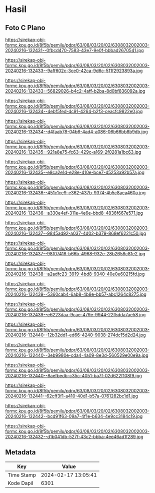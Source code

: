 # Hasil

## Foto C Plano

https://sirekap-obj-formc.kpu.go.id/8f5b/pemilu/pdpr/63/08/03/20/02/6308032002003-20240216-132431--0fbcd470-7583-43e7-9e0f-bbbad2670541.jpg

https://sirekap-obj-formc.kpu.go.id/8f5b/pemilu/pdpr/63/08/03/20/02/6308032002003-20240216-132433--9aff602c-3ce0-42ca-9d6c-511f2923893a.jpg

https://sirekap-obj-formc.kpu.go.id/8f5b/pemilu/pdpr/63/08/03/20/02/6308032002003-20240216-132433--56829026-b4c2-4aff-b2ba-8d0bf836092a.jpg

https://sirekap-obj-formc.kpu.go.id/8f5b/pemilu/pdpr/63/08/03/20/02/6308032002003-20240216-132434--4ebf5fed-dc91-4264-b2f3-ceacfc9822e0.jpg

https://sirekap-obj-formc.kpu.go.id/8f5b/pemilu/pdpr/63/08/03/20/02/6308032002003-20240216-132434--d4faab78-04b6-4ad4-a086-06b66bb8b9db.jpg

https://sirekap-obj-formc.kpu.go.id/8f5b/pemilu/pdpr/63/08/03/20/02/6308032002003-20240216-132435--921a8e75-fc63-429c-a169-2f0281a1bc63.jpg

https://sirekap-obj-formc.kpu.go.id/8f5b/pemilu/pdpr/63/08/03/20/02/6308032002003-20240216-132435--e8ca2e1d-e28e-410e-bce7-d5253a92b57a.jpg

https://sirekap-obj-formc.kpu.go.id/8f5b/pemilu/pdpr/63/08/03/20/02/6308032002003-20240216-132436--451c1ce9-e362-437b-9374-4b5c8aea460a.jpg

https://sirekap-obj-formc.kpu.go.id/8f5b/pemilu/pdpr/63/08/03/20/02/6308032002003-20240216-132436--a330e4ef-311e-4e6e-bbd8-4836f667e571.jpg

https://sirekap-obj-formc.kpu.go.id/8f5b/pemilu/pdpr/63/08/03/20/02/6308032002003-20240216-132437--9845ad92-a037-4d02-b379-868ef6221c50.jpg

https://sirekap-obj-formc.kpu.go.id/8f5b/pemilu/pdpr/63/08/03/20/02/6308032002003-20240216-132437--98f07418-b66b-4968-932e-28b2658c81e2.jpg

https://sirekap-obj-formc.kpu.go.id/8f5b/pemilu/pdpr/63/08/03/20/02/6308032002003-20240216-132438--a2adfc23-3919-4bd8-9340-40e0e60215fd.jpg

https://sirekap-obj-formc.kpu.go.id/8f5b/pemilu/pdpr/63/08/03/20/02/6308032002003-20240216-132439--5360cab4-6ab8-4b8e-bb57-abc1264c8275.jpg

https://sirekap-obj-formc.kpu.go.id/8f5b/pemilu/pdpr/63/08/03/20/02/6308032002003-20240216-132439--e6223daa-9cae-479e-9944-22f5dda7ae58.jpg

https://sirekap-obj-formc.kpu.go.id/8f5b/pemilu/pdpr/63/08/03/20/02/6308032002003-20240216-132440--12b32dd1-ed66-4240-9038-274dc15d2d24.jpg

https://sirekap-obj-formc.kpu.go.id/8f5b/pemilu/pdpr/63/08/03/20/02/6308032002003-20240216-132440--3eb9980e-cda4-4a09-8e3d-560529e00e9a.jpg

https://sirekap-obj-formc.kpu.go.id/8f5b/pemilu/pdpr/63/08/03/20/02/6308032002003-20240216-132440--8aefbedb-c35c-4051-ba7f-02d622f108f9.jpg

https://sirekap-obj-formc.kpu.go.id/8f5b/pemilu/pdpr/63/08/03/20/02/6308032002003-20240216-132441--62cff3f1-a410-40d1-b57a-0761282bc1d1.jpg

https://sirekap-obj-formc.kpu.go.id/8f5b/pemilu/pdpr/63/08/03/20/02/6308032002003-20240216-132442--bcd91f63-09a7-4f1e-b634-4e9cc3184c19.jpg

https://sirekap-obj-formc.kpu.go.id/8f5b/pemilu/pdpr/63/08/03/20/02/6308032002003-20240216-132432--d1b041db-527f-43c2-bbba-4ee46ad1f289.jpg


## Metadata

| Key        | Value               |
| ---------- | ------------------- |
| Time Stamp | 2024-02-17 13:05:41 |
| Kode Dapil | 6301                |



